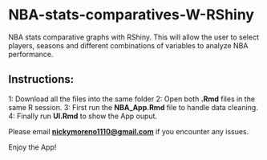 # NBA-stats-comparatives-W-RShiny

NBA stats comparative graphs  with RShiny. This will allow the user to select players, seasons and different combinations of variables to analyze NBA performance.

## Instructions:

1: Download all the files into the same folder
2: Open both **.Rmd** files in the same R session.
3: First run the **NBA_App.Rmd** file to handle data cleaning.
4: Finally run **UI.Rmd** to show the App ouput.

Please email **nickymoreno1110@gmail.com** if you encounter any issues.

Enjoy the App!
